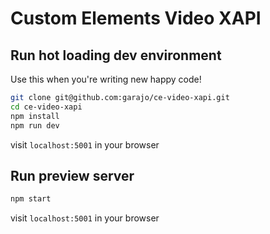 # Custom Elements Video XAPI

## Run hot loading dev environment

Use this when you're writing new happy code!

```bash
git clone git@github.com:garajo/ce-video-xapi.git
cd ce-video-xapi
npm install
npm run dev
```

visit `localhost:5001` in your browser

## Run preview server

```bash
npm start
```
visit `localhost:5001` in your browser